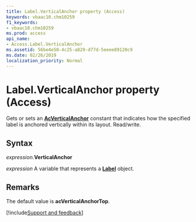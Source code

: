 ```yaml
---
title: Label.VerticalAnchor property (Access)
keywords: vbaac10.chm10259
f1_keywords:
- vbaac10.chm10259
ms.prod: access
api_name:
- Access.Label.VerticalAnchor
ms.assetid: 56be4e50-4c25-a829-d77d-5eeee89120c9
ms.date: 02/26/2019
localization_priority: Normal
---
```



# Label.VerticalAnchor property (Access)

Gets or sets an **[AcVerticalAnchor](Access.AcVerticalAnchor.md)** constant that indicates how the specified label is anchored vertically within its layout. Read/write.


## Syntax

_expression_.**VerticalAnchor**

_expression_ A variable that represents a **[Label](Access.Label.md)** object.


## Remarks

The default value is **acVerticalAnchorTop**.




[!include[Support and feedback](~/includes/feedback-boilerplate.md)]